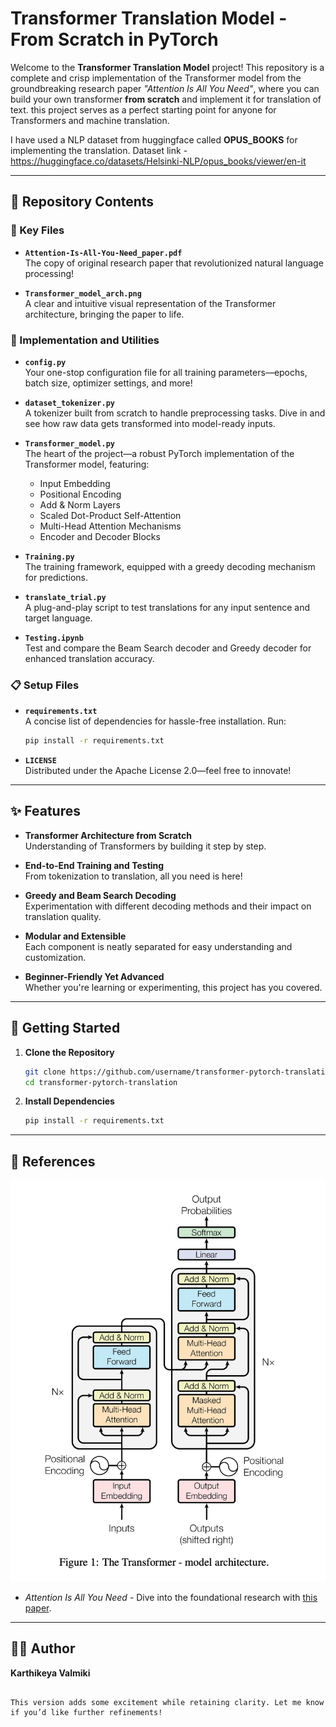 
# Transformer Translation Model - From Scratch in PyTorch  

Welcome to the **Transformer Translation Model** project! This repository is a complete and crisp implementation of the Transformer model from the groundbreaking research paper *"Attention Is All You Need"*, where you can build your own transformer **from scratch** and implement it for translation of text. this project serves as a perfect starting point for anyone for Transformers and machine translation.  

I have used a NLP dataset from huggingface called **OPUS_BOOKS** for implementing the translation. 
Dataset link - https://huggingface.co/datasets/Helsinki-NLP/opus_books/viewer/en-it

---

## 📂 Repository Contents  

### 🔖 Key Files  
- **`Attention-Is-All-You-Need_paper.pdf`**  
  The copy of original research paper that revolutionized natural language processing!  

- **`Transformer_model_arch.png`**  
  A clear and intuitive visual representation of the Transformer architecture, bringing the paper to life.  

### 🔧 Implementation and Utilities  
- **`config.py`**  
  Your one-stop configuration file for all training parameters—epochs, batch size, optimizer settings, and more!  

- **`dataset_tokenizer.py`**  
  A tokenizer built from scratch to handle preprocessing tasks. Dive in and see how raw data gets transformed into model-ready inputs.  

- **`Transformer_model.py`**  
  The heart of the project—a robust PyTorch implementation of the Transformer model, featuring:  
  - Input Embedding  
  - Positional Encoding  
  - Add & Norm Layers  
  - Scaled Dot-Product Self-Attention  
  - Multi-Head Attention Mechanisms  
  - Encoder and Decoder Blocks  

- **`Training.py`**  
  The training framework, equipped with a greedy decoding mechanism for predictions.  

- **`translate_trial.py`**  
  A plug-and-play script to test translations for any input sentence and target language.  

- **`Testing.ipynb`**  
  Test and compare the Beam Search decoder and Greedy decoder for enhanced translation accuracy.  

### 📋 Setup Files  
- **`requirements.txt`**  
  A concise list of dependencies for hassle-free installation. Run:  
  ```bash
  pip install -r requirements.txt
  ```  

- **`LICENSE`**  
  Distributed under the Apache License 2.0—feel free to innovate!  

---

## ✨ Features  

- **Transformer Architecture from Scratch**  
  Understanding of Transformers by building it step by step.  

- **End-to-End Training and Testing**  
  From tokenization to translation, all you need is here!  

- **Greedy and Beam Search Decoding**  
  Experimentation with different decoding methods and their impact on translation quality.  

- **Modular and Extensible**  
  Each component is neatly separated for easy understanding and customization.  

- **Beginner-Friendly Yet Advanced**  
  Whether you're learning or experimenting, this project has you covered.  

---

## 📜 Getting Started  

1. **Clone the Repository**  
   ```bash
   git clone https://github.com/username/transformer-pytorch-translation.git
   cd transformer-pytorch-translation
   ```  

2. **Install Dependencies**  
   ```bash
   pip install -r requirements.txt
   ```  


---

## 📘 References  

![Transformer Architecture](Transformer_model_arch.png)  

- *Attention Is All You Need* - Dive into the foundational research with [this paper](Attention-Is-All-You-Need_paper.pdf).  

---

## 🧑‍💻 Author  

**Karthikeya Valmiki**  

```  

This version adds some excitement while retaining clarity. Let me know if you’d like further refinements!
